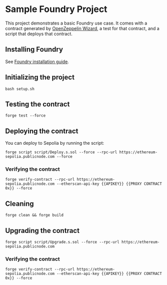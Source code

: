 # Sample Foundry Project

This project demonstrates a basic Foundry use case. It comes with a contract generated by [OpenZeppelin Wizard](https://wizard.openzeppelin.com/), a test for that contract, and a script that deploys that contract.

## Installing Foundry

See [Foundry installation guide](https://book.getfoundry.sh/getting-started/installation).

## Initializing the project

```
bash setup.sh
```

## Testing the contract

```
forge test --force
```

## Deploying the contract

You can deploy to Sepolia by running the script:

```
forge script script/Deploy.s.sol --force --rpc-url https://ethereum-sepolia.publicnode.com --force
```

### Verifying the contract
```
forge verify-contract --rpc-url https://ethereum-sepolia.publicnode.com --etherscan-api-key {{APIKEY}} {{PROXY CONTRACT 0x}} --force
```

## Cleaning
```
forge clean && forge build
```

## Upgrading the contract
```
forge script script/Upgrade.s.sol --force --rpc-url https://ethereum-sepolia.publicnode.com
```

### Verifying the contract
```
forge verify-contract --rpc-url https://ethereum-sepolia.publicnode.com --etherscan-api-key {{APIKEY}} {{PROXY CONTRACT 0x}} --force
```